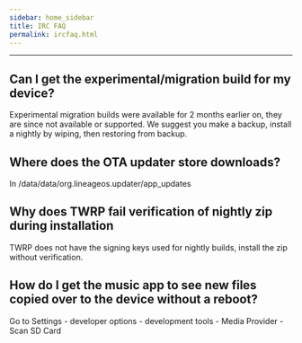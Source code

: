 ```yaml
---
sidebar: home_sidebar
title: IRC FAQ
permalink: ircfaq.html
---
```


---

## Can I get the experimental/migration build for my device?

Experimental migration builds were available for 2 months earlier on, they are since not available or supported. We suggest you make a backup, install a nightly by wiping, then restoring from backup.

## Where does the OTA updater store downloads?

In  /data/data/org.lineageos.updater/app_updates

## Why does TWRP fail verification of nightly zip during installation

TWRP does not have the signing keys used for nightly builds, install the zip without verification.

## How do I get the music app to see new files copied over to the device without a reboot?

Go to Settings - developer options - development tools - Media Provider - Scan SD Card



